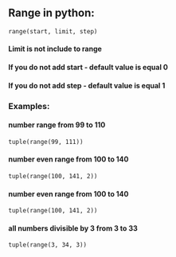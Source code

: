 ## Range in python:
```
range(start, limit, step)
```
#### Limit is not include to range
#### If you do not add start - default value is equal 0
#### If you do not add step - default value is equal 1

### Examples:
#### number range from 99 to 110
```
tuple(range(99, 111))
```
#### number even range from 100 to 140
```
tuple(range(100, 141, 2))
```
#### number even range from 100 to 140
```
tuple(range(100, 141, 2))
```
#### all numbers divisible by 3 from 3 to 33
```
tuple(range(3, 34, 3))
```